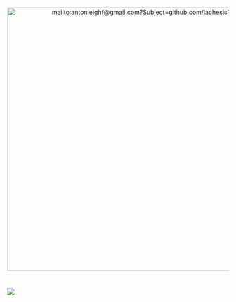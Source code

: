 # 
<p align="center">
<a href="mailto:antonleighf@gmail.com">
<img align="center" src="https://user-images.githubusercontent.com/78860436/196000476-d5c896ab-31d0-42d2-9610-3ee80d211003.png" alt="mailto:antonleighf@gmail.com?Subject=github.com/lachesis17" width="600"></a>
  
# 
</p>
<!--- <div align="center"> [🪐](https://github.com/lachesis17) </div> --->

<!---
- 👋 Hi, I’m @lachesis17
- 👀 I’m interested in ...

- 🌱 I’m currently learning ...

- 💞️ I’m looking to collaborate on ...
- 📫 How to reach me ...


lachesis17/lachesis17 is a ✨ special ✨ repository because its `README.md` (this file) appears on your GitHub profile.
You can click the Preview link to take a look at your changes.
--->

<img src="https://www.codewars.com/users/lachesis17/badges/micro">

